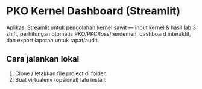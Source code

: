 # PKO Kernel Dashboard (Streamlit)

Aplikasi Streamlit untuk pengolahan kernel sawit — input kernel & hasil lab 3 shift, perhitungan otomatis PKO/PKC/loss/rendemen, dashboard interaktif, dan export laporan untuk rapat/audit.

## Cara jalankan lokal
1. Clone / letakkan file project di folder.
2. Buat virtualenv (opsional) lalu install:
